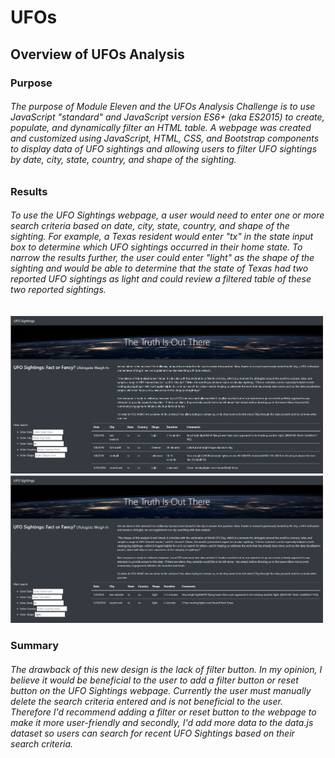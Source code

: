 # UFOs

## Overview of UFOs Analysis

### Purpose

###### The purpose of Module Eleven and the UFOs Analysis Challenge is to use JavaScript "standard" and JavaScript version ES6+ (aka ES2015) to create, populate, and dynamically filter an HTML table.  A webpage was created and customized using JavaScript, HTML, CSS, and Bootstrap components to display data of UFO sightings and allowing users to filter UFO sightings by date, city, state, country, and shape of the sighting.

### Results

###### To use the UFO Sightings webpage, a user would need to enter one or more search criteria based on date, city, state, country, and shape of the sighting.  For example, a Texas resident would enter "tx" in the state input box to determine which UFO sightings occurred in their home state.  To narrow the results further, the user could enter "light" as the shape of the sighting and would be able to determine that the state of Texas had two reported UFO sightings as light and could review a filtered table of these two reported sightings.

<img src="static/images/UFO_sightings_tx.PNG" width="500">

<img src="static/images/UFO_sightings_tx_light.PNG" width="500">

### Summary

###### The drawback of this new design is the lack of filter button. In my opinion, I believe it would be beneficial to the user to add a filter button or reset button on the UFO Sightings webpage.  Currently the user must manually delete the search criteria entered and is not beneficial to the user.  Therefore I'd recommend adding a filter or reset button to the webpage to make it more user-friendly and secondly, I'd add more data to the data.js dataset so users can search for recent UFO Sightings based on their search criteria.